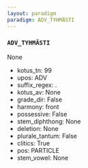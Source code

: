 ```yaml
---
layout: paradigm
paradigm: ADV_TYHMÄSTI
---
```

### ` ADV_TYHMÄSTI `

None
* kotus_tn: 99
* upos: ADV
* suffix_regex: .
* kotus_av: None
* grade_dir: False
* harmony: front
* possessive: False
* stem_diphthong: None
* deletion: None
* plurale_tantum: False
* clitics: True
* pos: PARTICLE
* stem_vowel: None
